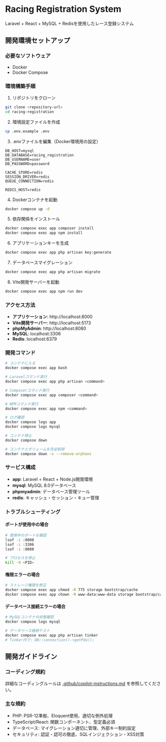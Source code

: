 # Racing Registration System

Laravel + React + MySQL + Redisを使用したレース登録システム

## 開発環境セットアップ

### 必要なソフトウェア
- Docker
- Docker Compose

### 環境構築手順

1. リポジトリをクローン
```bash
git clone <repository-url>
cd racing-registration
```

2. 環境設定ファイルを作成
```bash
cp .env.example .env
```

3. .envファイルを編集（Docker環境用の設定）
```
DB_HOST=mysql
DB_DATABASE=racing_registration
DB_USERNAME=user
DB_PASSWORD=password

CACHE_STORE=redis
SESSION_DRIVER=redis
QUEUE_CONNECTION=redis

REDIS_HOST=redis
```

4. Dockerコンテナを起動
```bash
docker compose up -d
```

5. 依存関係をインストール
```bash
docker compose exec app composer install
docker compose exec app npm install
```

6. アプリケーションキーを生成
```bash
docker compose exec app php artisan key:generate
```

7. データベースマイグレーション
```bash
docker compose exec app php artisan migrate
```

8. Vite開発サーバーを起動
```bash
docker compose exec app npm run dev
```

### アクセス方法

- **アプリケーション**: http://localhost:8000
- **Vite開発サーバー**: http://localhost:5173
- **phpMyAdmin**: http://localhost:8080
- **MySQL**: localhost:3306
- **Redis**: localhost:6379

### 開発コマンド

```bash
# コンテナに入る
docker compose exec app bash

# Laravelコマンド実行
docker compose exec app php artisan <command>

# Composerコマンド実行
docker compose exec app composer <command>

# NPMコマンド実行
docker compose exec app npm <command>

# ログ確認
docker compose logs app
docker compose logs mysql

# コンテナ停止
docker compose down

# コンテナとボリュームを完全削除
docker compose down -v --remove-orphans
```

### サービス構成

- **app**: Laravel + React + Node.js開発環境
- **mysql**: MySQL 8.0データベース
- **phpmyadmin**: データベース管理ツール
- **redis**: キャッシュ・セッション・キュー管理

### トラブルシューティング

#### ポートが使用中の場合
```bash
# 使用中のポートを確認
lsof -i :8000
lsof -i :3306
lsof -i :8080

# プロセスを停止
kill -9 <PID>
```

#### 権限エラーの場合
```bash
# ストレージ権限を修正
docker compose exec app chmod -R 775 storage bootstrap/cache
docker compose exec app chown -R www-data:www-data storage bootstrap/cache
```

#### データベース接続エラーの場合
```bash
# MySQLコンテナの状態確認
docker compose logs mysql

# データベース接続テスト
docker compose exec app php artisan tinker
# Tinker内で: DB::connection()->getPdo();
```

## 開発ガイドライン

### コーディング規約
詳細なコーディングルールは [.github/copilot-instructions.md](.github/copilot-instructions.md) を参照してください。

### 主な規約
- PHP: PSR-12準拠、Eloquent使用、適切な例外処理
- TypeScript/React: 関数コンポーネント、型定義必須
- データベース: マイグレーション適切に管理、外部キー制約設定
- セキュリティ: 認証・認可の徹底、SQLインジェクション・XSS対策
